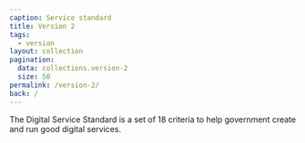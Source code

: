 ```yaml
---
caption: Service standard
title: Version 2
tags:
  - version
layout: collection
pagination:
  data: collections.version-2
  size: 50
permalink: /version-2/
back: /
---
```


The Digital Service Standard is a set of 18 criteria to help government create and run good digital services.
